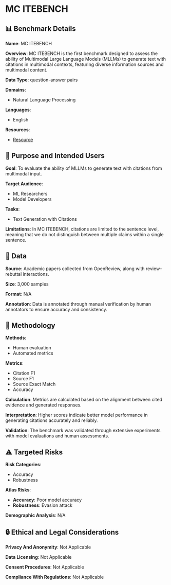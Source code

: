 # MC ITEBENCH

## 📊 Benchmark Details

**Name**: MC ITEBENCH

**Overview**: MC ITEBENCH is the first benchmark designed to assess the ability of Multimodal Large Language Models (MLLMs) to generate text with citations in multimodal contexts, featuring diverse information sources and multimodal content.

**Data Type**: question-answer pairs

**Domains**:
- Natural Language Processing

**Languages**:
- English

**Resources**:
- [Resource](https://caiyuhu.github.io/MCiteBench)

## 🎯 Purpose and Intended Users

**Goal**: To evaluate the ability of MLLMs to generate text with citations from multimodal input.

**Target Audience**:
- ML Researchers
- Model Developers

**Tasks**:
- Text Generation with Citations

**Limitations**: In MC ITEBENCH, citations are limited to the sentence level, meaning that we do not distinguish between multiple claims within a single sentence.

## 💾 Data

**Source**: Academic papers collected from OpenReview, along with review–rebuttal interactions.

**Size**: 3,000 samples

**Format**: N/A

**Annotation**: Data is annotated through manual verification by human annotators to ensure accuracy and consistency.

## 🔬 Methodology

**Methods**:
- Human evaluation
- Automated metrics

**Metrics**:
- Citation F1
- Source F1
- Source Exact Match
- Accuracy

**Calculation**: Metrics are calculated based on the alignment between cited evidence and generated responses.

**Interpretation**: Higher scores indicate better model performance in generating citations accurately and reliably.

**Validation**: The benchmark was validated through extensive experiments with model evaluations and human assessments.

## ⚠️ Targeted Risks

**Risk Categories**:
- Accuracy
- Robustness

**Atlas Risks**:
- **Accuracy**: Poor model accuracy
- **Robustness**: Evasion attack

**Demographic Analysis**: N/A

## 🔒 Ethical and Legal Considerations

**Privacy And Anonymity**: Not Applicable

**Data Licensing**: Not Applicable

**Consent Procedures**: Not Applicable

**Compliance With Regulations**: Not Applicable
